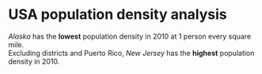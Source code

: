 # USA population density analysis
*Alaska* has the **lowest** population density in 2010 at 1 person every square mile. <br/>
Excluding districts and Puerto Rico, *New Jersey* has the **highest** population density in 2010.
